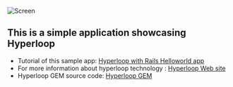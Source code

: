 ![Screen](http://ruby-hyperloop.io/images/tutorials/Hyperloop-Railshelloworld.gif)

## This is a simple application showcasing **Hyperloop**

+ Tutorial of this sample app: [Hyperloop with Rails Helloworld app](http://ruby-hyperloop.io/tutorials/hyperlooprails/helloworld/)
+ For more information about hyperloop technology : [Hyperloop Web site](http://ruby-hyperloop.io/)
+ Hyperloop GEM source code: [Hyperloop GEM](https://github.com/ruby-hyperloop/hyperloop)
